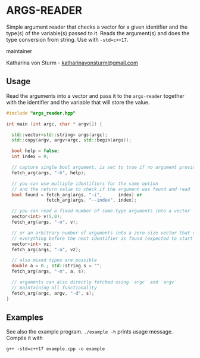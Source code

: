 # ARGS-READER

Simple argument reader that checks a vector for a given identifier and
the type(s) of the variable(s) passed to it. Reads the argument(s) and
does the type conversion from string. Use with `-std=c++17`.

maintainer  

Katharina von Sturm - katharinavonsturm@gmail.com  

## Usage

Read the arguments into a vector and pass it to the `args-reader` together
with the identifier and the variable that will store the value.

```c++
#include "args_reader.hpp"

int main (int argc, char * argv[]) {

  std::vector<std::string> args(argc);
  std::copy(argv, argv+argc, std::begin(args));

  bool help = false;
  int index = 0;

  // capture single bool argument, is set to true if no argument provided
  fetch_arg(args, "-h", help);

  // you can use multiple identifiers for the same option
  // and the return value to check if the argument was found and read
  bool found = fetch_arg(args, "-i",      index) or
               fetch_arg(args, "--index", index);

  // you can read a fixed number of same-type arguments into a vector 
  vector<int> v(5,0);
  fetch_arg(args, "-n", v);

  // or an arbitrary number of arguments into a zero-size vector that captures
  // everything before the next identifier is found (expected to start with `-`)
  vector<int> vz;
  fetch_arg(args, "-a", vz);

  // also mixed types are possible
  double a = 0.; std::string s = "";
  fetch_arg(args, "-m", a, s);

  // arguments can also directly fetched using `argc` and `argv`
  // maintaining all functionality
  fetch_arg(argc, argv, "-d", s);
}
```
## Examples

See also the example program. `./example -h` prints usage message.  
Compile it with

```
g++ -std=c++17 example.cpp -o example
```
